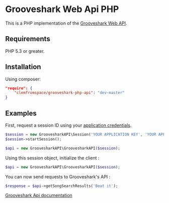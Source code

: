 # Grooveshark Web Api PHP

This is a PHP implementation of the [Grooveshark Web API](http://developers.grooveshark.com/docs/public_api/v3/).

## Requirements

PHP 5.3 or greater.

## Installation

Using composer:
```json
"require": {
    "clemfromspace/grooveshark-php-api": "dev-master"
}
```

## Examples

First, request a session ID using your [application credentials](http://developers.grooveshark.com/api).
```php
$session = new GroovesharkAPI\Session('YOUR APPLICATION KEY', 'YOUR APPLICATION SECRET');
$session->startSession();

$api = new GroovesharkAPI\GroovesharkAPI($session);
```

Using this session object, initialize the client :

```php
$api = new GroovesharkAPI\GroovesharkAPI($session);
```

You can now send requests to Grooveshark's API :

```php
$response = $api->getSongSearchResults('Beat it');
```

[Grooveshark Api documentation](http://developers.grooveshark.com/docs/public_api/v3/)

